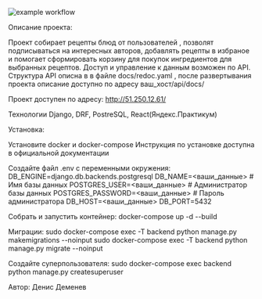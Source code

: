 ![example workflow](https://github.com/DenisDemenev/foodgram-project-react/actions/workflows/foodgram_workflow.yml/badge.svg)  

Описание проекта:

Проект собирает рецепты блюд от пользователей , позволят подписываться на интересных авторов, добавлять рецепты в избраное и помогает сформировать корзину для покупок ингредиентов для выбранных рецептов. Доступ и управление к данным возможен по API. Структура API описна в в файле docs/redoc.yaml , после развертывания проекта описание доступно по адресу ваш_хост/api/docs/

Проект доступен по адресу: http://51.250.12.61/

Технологии
Django, DRF, PostreSQL, React(Яндекс.Практикум)


Установка:

Установите docker и docker-compose Инструкция по установке доступна в официальной документации

Создайте файл .env с переменными окружения:
DB_ENGINE=django.db.backends.postgresql
DB_NAME=<ваши_данные> # Имя базы данных
POSTGRES_USER=<ваши_данные> # Администратор базы данных
POSTGRES_PASSWORD=<ваши_данные> # Пароль администратора
DB_HOST=<ваши_данные>
DB_PORT=5432

Собрать и запустить контейнер:
docker-compose up -d --build

Миграции:
sudo docker-compose exec -T backend python manage.py makemigrations --noinput
sudo docker-compose exec -T backend python manage.py migrate --noinput

Создайте суперпользователя:
sudo docker-compose exec backend python manage.py createsuperuser


Автор: Денис Деменев